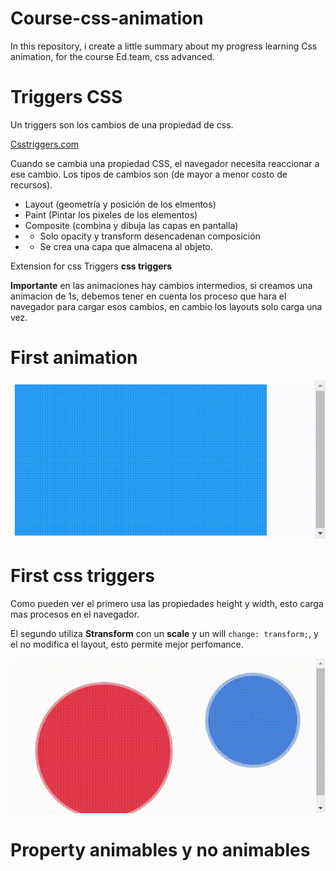 # Course-css-animation

In this repository, i create a little summary about my progress learning Css animation, for the course Ed.team, css advanced.

# Triggers CSS

Un triggers son los cambios de una propiedad de css.

[Csstriggers.com](https://csstriggers.com/)

Cuando se cambia una propiedad CSS, el navegador necesita reaccionar a ese cambio. Los tipos de cambios son (de mayor a menor costo de recursos).

- Layout (geometría y posición de los elmentos)
- Paint (Pintar los pixeles de los elementos)
- Composite (combina y dibuja las capas en pantalla)
- - Solo opacity y transform desencadenan composición
- - Se crea una capa que almacena al objeto.

Extension for css Triggers **css triggers**

**Importante** en las animaciones hay cambios intermedios, si creamos una animacion de 1s, debemos tener en cuenta los proceso que hara el navegador para cargar esos cambios, en cambio los layouts solo carga una vez.

# First animation

![first-animation](https://github.com/g4brieljs/Course-css-animation/blob/master/01-First-animation/first-animation.gif)

# First css triggers

Como pueden ver el primero usa las propiedades height y width, esto carga mas procesos en el navegador.

El segundo utiliza **Stransform** con un **scale** y un will `change: transform;`, y el no modifica el layout, esto permite mejor perfomance.

![first-triggers](https://github.com/g4brieljs/Course-css-animation/blob/master/02-First-css-triggers/first.gif)

# Property animables y no animables
